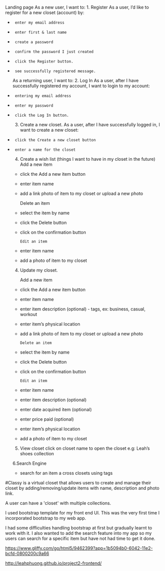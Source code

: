 <!--  USER STORIES -->

Landing page
      As a new user, I want to:
     1. Register
     As a user, I’d like to register for a new closet (account) by:

-      enter my email address
-      enter first & last name
-      create a password
-      confirm the password I just created
-      click the Register button.
-      see successfully registered message.


     As a returning user, I want to:
     2. Log In
     As a user, after I have successfully registered my account, I want to login to my account:

-      entering my email address
-      enter my password
-      click the Log In button.


     3. Create a new closet.
     As a user, after I have successfully logged in, I want to create a new closet:

-      click the Create a new closet button
-      enter a name for the closet

     4. Create a wish list (things I want to have in my closet in the future)
         Add a new item

    - click the Add a new item button
    - enter item name
    - add a link photo of item to my closet or upload a new photo

         Delete an item

    - select the item by name
    - click the Delete button
    - click on the confirmation button


          Edit an item

    - enter item name
    - add a photo of item to my closet

     4. Update my closet.

          Add a new item

    - click the Add a new item button
    - enter item name
    - enter item description (optional) - tags, ex: business, casual, workout
    - enter item’s physical location
    - add a link photo of item to my closet or upload a new photo

          Delete an item

    - select the item by name
    - click the Delete button
    - click on the confirmation button


          Edit an item

    - enter item name
    - enter item description (optional)
    - enter date acquired item (optional)
    - enter price paid (optional)
    - enter item’s physical location
    - add a photo of item to my closet


     5. View closet
            click on closet name to open the closet
        e.g: Leah’s shoes collection

     6.Search Engine

    - search for an item a cross closets using tags

<!-- END OF USER STORIES
 -->

<!-- WHAT #CLASSY IS  -->

#Classy is a virtual closet that allows users to create and manage their closet by adding/removing/update items with name, description and photo link.

A user can have a 'closet' with multiple collections.

<!-- END -->

<!-- TECHNOLOGY USED -->

I used bootstrap template for my front end UI. This was the very first time I incorporated bootstrap to my web app.

<!-- END OF TECHNOLOGY USED -->

<!-- BUMPERS ALONG THE RIDE -->

I had some difficulties handling bootstrap at first but gradually learnt to work with it.
I also wanted to add the search feature into my app so my users can search for a specific item but have not had time to get it done.

<!-- END -->

<!-- WIREFRAME LINK  -->
https://www.gliffy.com/go/html5/9462399?app=1b5094b0-6042-11e2-bcfd-0800200c9a66

<!-- END OF WIREFRAME LINK -->

<!-- LINK TO LIVE APPLICATION -->
http://leahphuong.github.io/project2-frontend/
